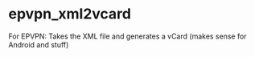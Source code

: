 # epvpn_xml2vcard
For EPVPN: Takes the XML file and generates a vCard (makes sense for Android and stuff)
